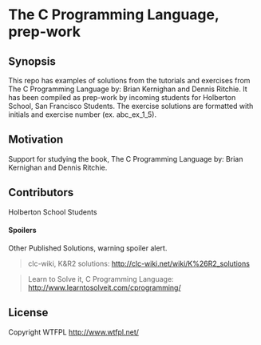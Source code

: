 # The C Programming Language, prep-work #

## Synopsis ##

This repo has examples of solutions from the tutorials and exercises from The C Programming Language by: Brian Kernighan and Dennis Ritchie.  It has been compiled as prep-work by incoming students for Holberton School, San Francisco Students.  The exercise solutions are formatted with initials and exercise number (ex. abc_ex_1_5).

## Motivation ##

Support for studying the book, The C Programming Language by: Brian Kernighan and Dennis Ritchie.

## Contributors ###

Holberton School Students

#### Spoilers ####

Other Published Solutions, warning spoiler alert.

>clc-wiki, K&R2 solutions: <a href="http://clc-wiki.net/wiki/K%26R2_solutions" target="_blank">http://clc-wiki.net/wiki/K%26R2_solutions</a>

>Learn to Solve it, C Programming Language: <a href="http://www.learntosolveit.com/cprogramming/" target="_blank">http://www.learntosolveit.com/cprogramming/</a>

## License ##

Copyright WTFPL <a href="http://www.wtfpl.net/" target="_blank">http://www.wtfpl.net/</a> 

